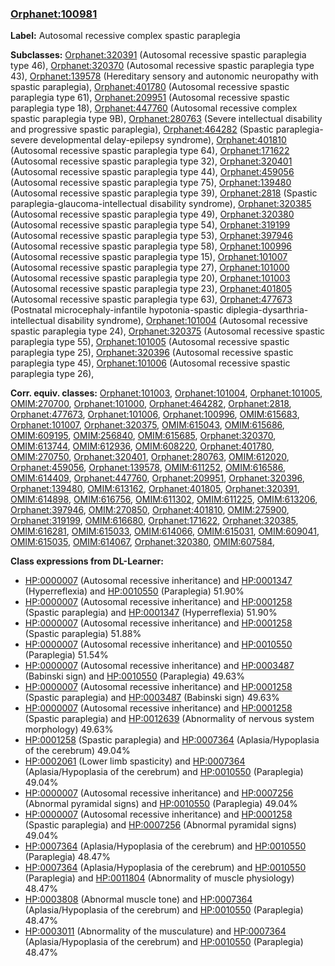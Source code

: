 
### [Orphanet:100981](http://www.orpha.net/ORDO/Orphanet_100981)
**Label:** Autosomal recessive complex spastic paraplegia

**Subclasses:** [Orphanet:320391](http://www.orpha.net/ORDO/Orphanet_320391) (Autosomal recessive spastic paraplegia type 46), [Orphanet:320370](http://www.orpha.net/ORDO/Orphanet_320370) (Autosomal recessive spastic paraplegia type 43), [Orphanet:139578](http://www.orpha.net/ORDO/Orphanet_139578) (Hereditary sensory and autonomic neuropathy with spastic paraplegia), [Orphanet:401780](http://www.orpha.net/ORDO/Orphanet_401780) (Autosomal recessive spastic paraplegia type 61), [Orphanet:209951](http://www.orpha.net/ORDO/Orphanet_209951) (Autosomal recessive spastic paraplegia type 18), [Orphanet:447760](http://www.orpha.net/ORDO/Orphanet_447760) (Autosomal recessive complex spastic paraplegia type 9B), [Orphanet:280763](http://www.orpha.net/ORDO/Orphanet_280763) (Severe intellectual disability and progressive spastic paraplegia), [Orphanet:464282](http://www.orpha.net/ORDO/Orphanet_464282) (Spastic paraplegia-severe developmental delay-epilepsy syndrome), [Orphanet:401810](http://www.orpha.net/ORDO/Orphanet_401810) (Autosomal recessive spastic paraplegia type 64), [Orphanet:171622](http://www.orpha.net/ORDO/Orphanet_171622) (Autosomal recessive spastic paraplegia type 32), [Orphanet:320401](http://www.orpha.net/ORDO/Orphanet_320401) (Autosomal recessive spastic paraplegia type 44), [Orphanet:459056](http://www.orpha.net/ORDO/Orphanet_459056) (Autosomal recessive spastic paraplegia type 75), [Orphanet:139480](http://www.orpha.net/ORDO/Orphanet_139480) (Autosomal recessive spastic paraplegia type 39), [Orphanet:2818](http://www.orpha.net/ORDO/Orphanet_2818) (Spastic paraplegia-glaucoma-intellectual disability syndrome), [Orphanet:320385](http://www.orpha.net/ORDO/Orphanet_320385) (Autosomal recessive spastic paraplegia type 49), [Orphanet:320380](http://www.orpha.net/ORDO/Orphanet_320380) (Autosomal recessive spastic paraplegia type 54), [Orphanet:319199](http://www.orpha.net/ORDO/Orphanet_319199) (Autosomal recessive spastic paraplegia type 53), [Orphanet:397946](http://www.orpha.net/ORDO/Orphanet_397946) (Autosomal recessive spastic paraplegia type 58), [Orphanet:100996](http://www.orpha.net/ORDO/Orphanet_100996) (Autosomal recessive spastic paraplegia type 15), [Orphanet:101007](http://www.orpha.net/ORDO/Orphanet_101007) (Autosomal recessive spastic paraplegia type 27), [Orphanet:101000](http://www.orpha.net/ORDO/Orphanet_101000) (Autosomal recessive spastic paraplegia type 20), [Orphanet:101003](http://www.orpha.net/ORDO/Orphanet_101003) (Autosomal recessive spastic paraplegia type 23), [Orphanet:401805](http://www.orpha.net/ORDO/Orphanet_401805) (Autosomal recessive spastic paraplegia type 63), [Orphanet:477673](http://www.orpha.net/ORDO/Orphanet_477673) (Postnatal microcephaly-infantile hypotonia-spastic diplegia-dysarthria-intellectual disability syndrome), [Orphanet:101004](http://www.orpha.net/ORDO/Orphanet_101004) (Autosomal recessive spastic paraplegia type 24), [Orphanet:320375](http://www.orpha.net/ORDO/Orphanet_320375) (Autosomal recessive spastic paraplegia type 55), [Orphanet:101005](http://www.orpha.net/ORDO/Orphanet_101005) (Autosomal recessive spastic paraplegia type 25), [Orphanet:320396](http://www.orpha.net/ORDO/Orphanet_320396) (Autosomal recessive spastic paraplegia type 45), [Orphanet:101006](http://www.orpha.net/ORDO/Orphanet_101006) (Autosomal recessive spastic paraplegia type 26), 

**Corr. equiv. classes:** [Orphanet:101003](http://www.orpha.net/ORDO/Orphanet_101003), [Orphanet:101004](http://www.orpha.net/ORDO/Orphanet_101004), [Orphanet:101005](http://www.orpha.net/ORDO/Orphanet_101005), [OMIM:270700](http://purl.obolibrary.org/obo/OMIM_270700), [Orphanet:101000](http://www.orpha.net/ORDO/Orphanet_101000), [Orphanet:464282](http://www.orpha.net/ORDO/Orphanet_464282), [Orphanet:2818](http://www.orpha.net/ORDO/Orphanet_2818), [Orphanet:477673](http://www.orpha.net/ORDO/Orphanet_477673), [Orphanet:101006](http://www.orpha.net/ORDO/Orphanet_101006), [Orphanet:100996](http://www.orpha.net/ORDO/Orphanet_100996), [OMIM:615683](http://purl.obolibrary.org/obo/OMIM_615683), [Orphanet:101007](http://www.orpha.net/ORDO/Orphanet_101007), [Orphanet:320375](http://www.orpha.net/ORDO/Orphanet_320375), [OMIM:615043](http://purl.obolibrary.org/obo/OMIM_615043), [OMIM:615686](http://purl.obolibrary.org/obo/OMIM_615686), [OMIM:609195](http://purl.obolibrary.org/obo/OMIM_609195), [OMIM:256840](http://purl.obolibrary.org/obo/OMIM_256840), [OMIM:615685](http://purl.obolibrary.org/obo/OMIM_615685), [Orphanet:320370](http://www.orpha.net/ORDO/Orphanet_320370), [OMIM:613744](http://purl.obolibrary.org/obo/OMIM_613744), [OMIM:612936](http://purl.obolibrary.org/obo/OMIM_612936), [OMIM:608220](http://purl.obolibrary.org/obo/OMIM_608220), [Orphanet:401780](http://www.orpha.net/ORDO/Orphanet_401780), [OMIM:270750](http://purl.obolibrary.org/obo/OMIM_270750), [Orphanet:320401](http://www.orpha.net/ORDO/Orphanet_320401), [Orphanet:280763](http://www.orpha.net/ORDO/Orphanet_280763), [OMIM:612020](http://purl.obolibrary.org/obo/OMIM_612020), [Orphanet:459056](http://www.orpha.net/ORDO/Orphanet_459056), [Orphanet:139578](http://www.orpha.net/ORDO/Orphanet_139578), [OMIM:611252](http://purl.obolibrary.org/obo/OMIM_611252), [OMIM:616586](http://purl.obolibrary.org/obo/OMIM_616586), [OMIM:614409](http://purl.obolibrary.org/obo/OMIM_614409), [Orphanet:447760](http://www.orpha.net/ORDO/Orphanet_447760), [Orphanet:209951](http://www.orpha.net/ORDO/Orphanet_209951), [Orphanet:320396](http://www.orpha.net/ORDO/Orphanet_320396), [Orphanet:139480](http://www.orpha.net/ORDO/Orphanet_139480), [OMIM:613162](http://purl.obolibrary.org/obo/OMIM_613162), [Orphanet:401805](http://www.orpha.net/ORDO/Orphanet_401805), [Orphanet:320391](http://www.orpha.net/ORDO/Orphanet_320391), [OMIM:614898](http://purl.obolibrary.org/obo/OMIM_614898), [OMIM:616756](http://purl.obolibrary.org/obo/OMIM_616756), [OMIM:611302](http://purl.obolibrary.org/obo/OMIM_611302), [OMIM:611225](http://purl.obolibrary.org/obo/OMIM_611225), [OMIM:613206](http://purl.obolibrary.org/obo/OMIM_613206), [Orphanet:397946](http://www.orpha.net/ORDO/Orphanet_397946), [OMIM:270850](http://purl.obolibrary.org/obo/OMIM_270850), [Orphanet:401810](http://www.orpha.net/ORDO/Orphanet_401810), [OMIM:275900](http://purl.obolibrary.org/obo/OMIM_275900), [Orphanet:319199](http://www.orpha.net/ORDO/Orphanet_319199), [OMIM:616680](http://purl.obolibrary.org/obo/OMIM_616680), [Orphanet:171622](http://www.orpha.net/ORDO/Orphanet_171622), [Orphanet:320385](http://www.orpha.net/ORDO/Orphanet_320385), [OMIM:616281](http://purl.obolibrary.org/obo/OMIM_616281), [OMIM:615033](http://purl.obolibrary.org/obo/OMIM_615033), [OMIM:614066](http://purl.obolibrary.org/obo/OMIM_614066), [OMIM:615031](http://purl.obolibrary.org/obo/OMIM_615031), [OMIM:609041](http://purl.obolibrary.org/obo/OMIM_609041), [OMIM:615035](http://purl.obolibrary.org/obo/OMIM_615035), [OMIM:614067](http://purl.obolibrary.org/obo/OMIM_614067), [Orphanet:320380](http://www.orpha.net/ORDO/Orphanet_320380), [OMIM:607584](http://purl.obolibrary.org/obo/OMIM_607584), 

**Class expressions from DL-Learner:**

- [HP:0000007](http://purl.obolibrary.org/obo/HP_0000007) (Autosomal recessive inheritance) and [HP:0001347](http://purl.obolibrary.org/obo/HP_0001347) (Hyperreflexia) and [HP:0010550](http://purl.obolibrary.org/obo/HP_0010550) (Paraplegia) 51.90%
- [HP:0000007](http://purl.obolibrary.org/obo/HP_0000007) (Autosomal recessive inheritance) and [HP:0001258](http://purl.obolibrary.org/obo/HP_0001258) (Spastic paraplegia) and [HP:0001347](http://purl.obolibrary.org/obo/HP_0001347) (Hyperreflexia) 51.90%
- [HP:0000007](http://purl.obolibrary.org/obo/HP_0000007) (Autosomal recessive inheritance) and [HP:0001258](http://purl.obolibrary.org/obo/HP_0001258) (Spastic paraplegia) 51.88%
- [HP:0000007](http://purl.obolibrary.org/obo/HP_0000007) (Autosomal recessive inheritance) and [HP:0010550](http://purl.obolibrary.org/obo/HP_0010550) (Paraplegia) 51.54%
- [HP:0000007](http://purl.obolibrary.org/obo/HP_0000007) (Autosomal recessive inheritance) and [HP:0003487](http://purl.obolibrary.org/obo/HP_0003487) (Babinski sign) and [HP:0010550](http://purl.obolibrary.org/obo/HP_0010550) (Paraplegia) 49.63%
- [HP:0000007](http://purl.obolibrary.org/obo/HP_0000007) (Autosomal recessive inheritance) and [HP:0001258](http://purl.obolibrary.org/obo/HP_0001258) (Spastic paraplegia) and [HP:0003487](http://purl.obolibrary.org/obo/HP_0003487) (Babinski sign) 49.63%
- [HP:0000007](http://purl.obolibrary.org/obo/HP_0000007) (Autosomal recessive inheritance) and [HP:0001258](http://purl.obolibrary.org/obo/HP_0001258) (Spastic paraplegia) and [HP:0012639](http://purl.obolibrary.org/obo/HP_0012639) (Abnormality of nervous system morphology) 49.63%
- [HP:0001258](http://purl.obolibrary.org/obo/HP_0001258) (Spastic paraplegia) and [HP:0007364](http://purl.obolibrary.org/obo/HP_0007364) (Aplasia/Hypoplasia of the cerebrum) 49.04%
- [HP:0002061](http://purl.obolibrary.org/obo/HP_0002061) (Lower limb spasticity) and [HP:0007364](http://purl.obolibrary.org/obo/HP_0007364) (Aplasia/Hypoplasia of the cerebrum) and [HP:0010550](http://purl.obolibrary.org/obo/HP_0010550) (Paraplegia) 49.04%
- [HP:0000007](http://purl.obolibrary.org/obo/HP_0000007) (Autosomal recessive inheritance) and [HP:0007256](http://purl.obolibrary.org/obo/HP_0007256) (Abnormal pyramidal signs) and [HP:0010550](http://purl.obolibrary.org/obo/HP_0010550) (Paraplegia) 49.04%
- [HP:0000007](http://purl.obolibrary.org/obo/HP_0000007) (Autosomal recessive inheritance) and [HP:0001258](http://purl.obolibrary.org/obo/HP_0001258) (Spastic paraplegia) and [HP:0007256](http://purl.obolibrary.org/obo/HP_0007256) (Abnormal pyramidal signs) 49.04%
- [HP:0007364](http://purl.obolibrary.org/obo/HP_0007364) (Aplasia/Hypoplasia of the cerebrum) and [HP:0010550](http://purl.obolibrary.org/obo/HP_0010550) (Paraplegia) 48.47%
- [HP:0007364](http://purl.obolibrary.org/obo/HP_0007364) (Aplasia/Hypoplasia of the cerebrum) and [HP:0010550](http://purl.obolibrary.org/obo/HP_0010550) (Paraplegia) and [HP:0011804](http://purl.obolibrary.org/obo/HP_0011804) (Abnormality of muscle physiology) 48.47%
- [HP:0003808](http://purl.obolibrary.org/obo/HP_0003808) (Abnormal muscle tone) and [HP:0007364](http://purl.obolibrary.org/obo/HP_0007364) (Aplasia/Hypoplasia of the cerebrum) and [HP:0010550](http://purl.obolibrary.org/obo/HP_0010550) (Paraplegia) 48.47%
- [HP:0003011](http://purl.obolibrary.org/obo/HP_0003011) (Abnormality of the musculature) and [HP:0007364](http://purl.obolibrary.org/obo/HP_0007364) (Aplasia/Hypoplasia of the cerebrum) and [HP:0010550](http://purl.obolibrary.org/obo/HP_0010550) (Paraplegia) 48.47%


